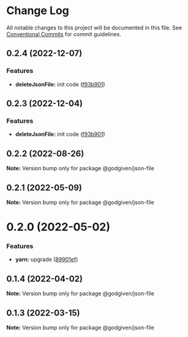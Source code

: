 # Change Log

All notable changes to this project will be documented in this file.
See [Conventional Commits](https://conventionalcommits.org) for commit guidelines.

## 0.2.4 (2022-12-07)


### Features

* **deleteJsonFile:** init code ([f93b901](https://github.com/godgiven-project/typeServerLib/commit/f93b901b86d23677420ffd970fddd2cd346ae4dc))






## 0.2.3 (2022-12-04)


### Features

* **deleteJsonFile:** init code ([f93b901](https://github.com/godgiven-project/typeServerLib/commit/f93b901b86d23677420ffd970fddd2cd346ae4dc))






## 0.2.2 (2022-08-26)

**Note:** Version bump only for package @godgiven/json-file






## 0.2.1 (2022-05-09)

**Note:** Version bump only for package @godgiven/json-file





# 0.2.0 (2022-05-02)


### Features

* **yarn:** upgrade ([89901ef](https://github.com/godgiven-project/typeServerLib/commit/89901efe18fb73d05f28224c9bf54e428eab0625))





## 0.1.4 (2022-04-02)

**Note:** Version bump only for package @godgiven/json-file





## 0.1.3 (2022-03-15)

**Note:** Version bump only for package @godgiven/json-file
